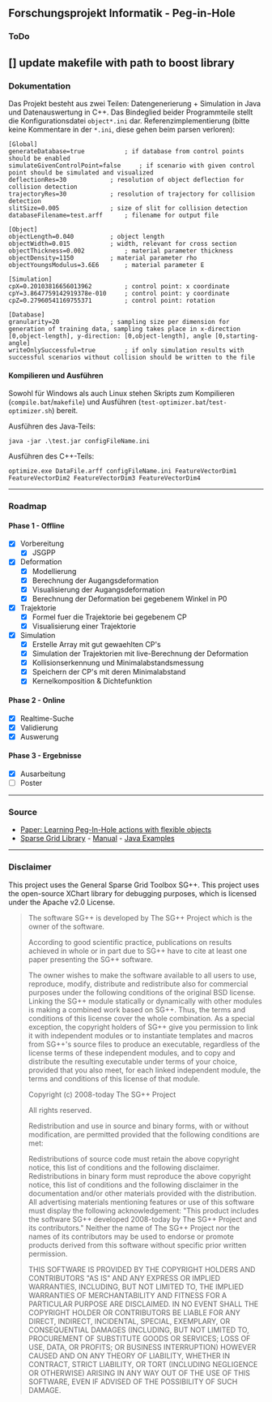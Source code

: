 ## Forschungsprojekt Informatik - Peg-in-Hole
### ToDo
[] update makefile with path to boost library
----
### Dokumentation
Das Projekt besteht aus zwei Teilen: Datengenerierung + Simulation in Java und Datenauswertung in C++. Das Bindeglied beider Programmteile stellt die Konfigurationsdatei `object*.ini` dar. Referenzimplementierung (bitte keine Kommentare in der `*.ini`, diese gehen beim parsen verloren):

    [Global]
    generateDatabase=true			; if database from control points should be enabled
    simulateGivenControlPoint=false		; if scenario with given control point should be simulated and visualized
    deflectionRes=30			; resolution of object deflection for collision detection
    trajectoryRes=30			; resolution of trajectory for collision detection
    slitSize=0.005				; size of slit for collision detection
    databaseFilename=test.arff		; filename for output file
    
    [Object]
    objectLength=0.040			; object length
    objectWidth=0.015			; width, relevant for cross section
    objectThickness=0.002			; material parameter thickness
    objectDensity=1150			; material parameter rho
    objectYoungsModulus=3.6E6		; material parameter E
    
    [Simulation]
    cpX=0.20103816656013962			; control point: x coordinate
    cpY=3.8647759142919378e-010		; control point: y coordinate
    cpZ=0.27960541169755371			; control point: rotation
    
    [Database]
    granularity=20				; sampling size per dimension for generation of training data, sampling takes place in x-direction [0,object-length], y-direction: [0,object-length], angle [0,starting-angle]
    writeOnlySuccessful=true		; if only simulation results with successful scenarios without collision should be written to the file

#### Kompilieren und Ausführen
Sowohl für Windows als auch Linux stehen Skripts zum Kompilieren (`compile.bat`/`makefile`) und Ausführen (`test-optimizer.bat`/`test-optimizer.sh`) bereit.

Ausführen des Java-Teils:

    java -jar .\test.jar configFileName.ini

Ausführen des C++-Teils:

	optimize.exe DataFile.arff configFileName.ini FeatureVectorDim1 FeatureVectorDim2 FeatureVectorDim3 FeatureVectorDim4
----
### Roadmap
#### Phase 1 - Offline
+ [x] Vorbereitung
	+ [x] JSGPP
+ [x] Deformation
	+ [x] Modellierung
	+ [x] Berechnung der Augangsdeformation
	+ [x] Visualisierung der Augangsdeformation
	+ [x] Berechnung der Deformation bei gegebenem Winkel in P0
+ [x] Trajektorie
	+ [x] Formel fuer die Trajektorie bei gegebenem CP
	+ [x] Visualisierung einer Trajektorie
+ [x] Simulation
	+ [x] Erstelle Array mit gut gewaehlten CP's
	+ [x] Simulation der Trajektorien mit live-Berechnung der Deformation
	+ [x] Kollisionserkennung und Minimalabstandsmessung
	+ [x] Speichern der CP's mit deren Minimalabstand
	+ [x] Kernelkomposition & Dichtefunktion

#### Phase 2 - Online
+ [x] Realtime-Suche
+ [x] Validierung
+ [x] Auswerung

####  Phase 3 - Ergebnisse
+ [x] Ausarbeitung
+ [ ] Poster
----
### Source
* [Paper: Learning Peg-In-Hole actions with flexible objects](https://www.researchgate.net/publication/265945436_Learning_Peg-In-Hole_actions_with_flexible_objects)
* [Sparse Grid Library](http://sgpp.sparsegrids.org/index.html) - [Manual](http://sgpp.sparsegrids.org/manual.html) - [Java Examples](http://sgpp.sparsegrids.org/examples_java.html)
---
### Disclaimer
This project uses the General Sparse Grid Toolbox SG++.
This project uses the open-source XChart library for debugging purposes, which is licensed under the Apache v2.0 License.

> The software SG++ is developed by The SG++ Project which is the
> owner of the software.
> 
> According to good scientific practice, publications on results
> achieved in whole or in part due to SG++ have to cite at least one
> paper presenting the SG++ software.
> 
> The owner wishes to make the software available to all users to use,
> reproduce, modify, distribute and redistribute also for commercial
> purposes under the following conditions of the original BSD
> license. Linking the SG++ module statically or dynamically with other
> modules is making a combined work based on SG++. Thus, the terms and
> conditions of this license cover the whole combination. As a special
> exception, the copyright holders of SG++ give you permission to link
> it with independent modules or to instantiate templates and macros
> from SG++'s source files to produce an executable, regardless of the
> license terms of these independent modules, and to copy and distribute
> the resulting executable under terms of your choice, provided that you
> also meet, for each linked independent module, the terms and
> conditions of this license of that module.
> 
> 
> Copyright (c) 2008-today The SG++ Project
> 
> All rights reserved.
> 
> Redistribution and use in source and binary forms, with or without
> modification, are permitted provided that the following conditions are
> met:
> 
>  Redistributions of source code must retain the above copyright notice, this
>     list of conditions and the following disclaimer.
>  Redistributions in binary form must reproduce the above copyright notice,
>     this list of conditions and the following disclaimer in the documentation
>     and/or other materials provided with the distribution.
>  All advertising materials mentioning features or use of this software must
>     display the following acknowledgement: "This product includes the software
>     SG++ developed 2008-today by The SG++ Project and its contributors."
>  Neither the name of The SG++ Project nor the names of its contributors
>     may be used to endorse or promote products derived from this software
>     without specific prior written permission.
> 
> THIS SOFTWARE IS PROVIDED BY THE COPYRIGHT HOLDERS AND CONTRIBUTORS
> "AS IS" AND ANY EXPRESS OR IMPLIED WARRANTIES, INCLUDING, BUT NOT
> LIMITED TO, THE IMPLIED WARRANTIES OF MERCHANTABILITY AND FITNESS FOR
> A PARTICULAR PURPOSE ARE DISCLAIMED. IN NO EVENT SHALL THE COPYRIGHT
> HOLDER OR CONTRIBUTORS BE LIABLE FOR ANY DIRECT, INDIRECT, INCIDENTAL,
> SPECIAL, EXEMPLARY, OR CONSEQUENTIAL DAMAGES (INCLUDING, BUT NOT
> LIMITED TO, PROCUREMENT OF SUBSTITUTE GOODS OR SERVICES; LOSS OF USE,
> DATA, OR PROFITS; OR BUSINESS INTERRUPTION) HOWEVER CAUSED AND ON ANY
> THEORY OF LIABILITY, WHETHER IN CONTRACT, STRICT LIABILITY, OR TORT
> (INCLUDING NEGLIGENCE OR OTHERWISE) ARISING IN ANY WAY OUT OF THE USE
> OF THIS SOFTWARE, EVEN IF ADVISED OF THE POSSIBILITY OF SUCH DAMAGE.